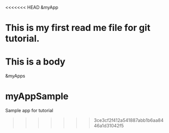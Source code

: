 <<<<<<< HEAD
&myApp
# This is my first read me file for git tutorial.

This is a body
=======
&myApps
# myAppSample
Sample app for tutorial
>>>>>>> 3ce3cf2f412a541887abb1b6aa8446a1d31042f5

